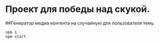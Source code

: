# Проект для победы над скукой.
##Генератор медиа контента на случайную для пользователя тему.

    npm i
    npm start
